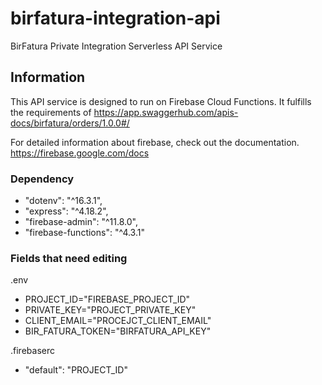 # birfatura-integration-api
 BirFatura Private Integration Serverless API Service

## Information

 This API service is designed to run on Firebase Cloud Functions. It fulfills the requirements of
 https://app.swaggerhub.com/apis-docs/birfatura/orders/1.0.0#/

 For detailed information about firebase, check out the documentation.
 https://firebase.google.com/docs

### Dependency
 * "dotenv": "^16.3.1",
 * "express": "^4.18.2",
 * "firebase-admin": "^11.8.0",
 * "firebase-functions": "^4.3.1"

### Fields that need editing

  .env
 * PROJECT_ID="FIREBASE_PROJECT_ID"
 * PRIVATE_KEY="PROJECT_PRIVATE_KEY"
 * CLIENT_EMAIL="PROCEJCT_CLIENT_EMAIL"
 * BIR_FATURA_TOKEN="BIRFATURA_API_KEY"

  .firebaserc
 * "default": "PROJECT_ID"
